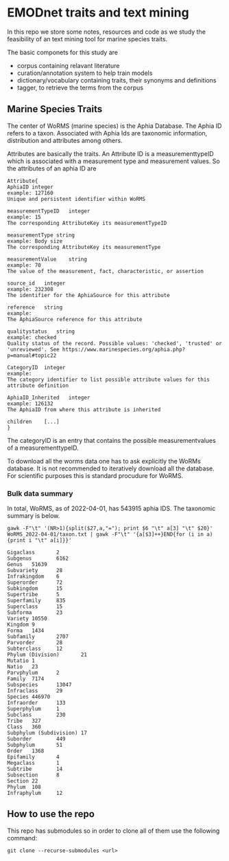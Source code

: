 # EMODnet traits and text mining

In this repo we store some notes, resources and code as we study the feasibility
of an text mining tool for marine species traits. 

The basic componets for this study are

* corpus containing relavant literature
* curation/annotation system to help train models
* dictionary/vocabulary containing traits, their synonyms and definitions
* tagger, to retrieve the terms from the corpus

## Marine Species Traits

The center of WoRMS (marine species) is the Aphia Database. 
The Aphia ID refers to a taxon. Associated with Aphia Ids are 
taxonomic information, distribution and attributes among others.

Attributes are basically the traits. An Attribute ID is a 
measurementtypeID which is associated with a measurement type
and measurement values. So the attributes of an aphia ID are

```
Attribute{
AphiaID	integer
example: 127160
Unique and persistent identifier within WoRMS

measurementTypeID	integer
example: 15
The corresponding AttributeKey its measurementTypeID

measurementType	string
example: Body size
The corresponding AttributeKey its measurementType

measurementValue	string
example: 70
The value of the measurement, fact, characteristic, or assertion

source_id	integer
example: 232308
The identifier for the AphiaSource for this attribute

reference	string
example:
The AphiaSource reference for this attribute

qualitystatus	string
example: checked
Quality status of the record. Possible values: 'checked', 'trusted' or 'unreviewed'. See https://www.marinespecies.org/aphia.php?p=manual#topic22

CategoryID	integer
example:
The category identifier to list possible attribute values for this attribute definition

AphiaID_Inherited	integer
example: 126132
The AphiaID from where this attribute is inherited

children	[...]
}
```

The categoryID is an entry that contains the possible measurementvalues of 
a measurementtypeID.

To download all the worms data one has to ask explicitly the WoRMs database. 
It is not recommended to iteratively download all the database. For scientific
purposes this is standard procudure for WoRMS.

### Bulk data summary

In total, WoRMS, as of 2022-04-01, has 543915 aphia IDS. The taxonomic summary is below.

```
gawk -F"\t" '(NR>1){split($27,a,"="); print $6 "\t" a[3] "\t" $20}' WoRMS_2022-04-01/taxon.txt | gawk -F"\t" '{a[$3]++}END{for (i in a) {print i "\t" a[i]}}'
```

```
Gigaclass       2
Subgenus        6162
Genus   51639
Subvariety      28
Infrakingdom    6
Superorder      72
Subkingdom      15
Supertribe      5
Superfamily     835
Superclass      15
Subforma        23
Variety 10550
Kingdom 9
Forma   1434
Subfamily       2707
Parvorder       28
Subterclass     12
Phylum (Division)       21
Mutatio 1
Natio   23
Parvphylum      2
Family  7174
Subspecies      13047
Infraclass      29
Species 446970
Infraorder      133
Superphylum     1
Subclass        230
Tribe   327
Class   360
Subphylum (Subdivision) 17
Suborder        449
Subphylum       51
Order   1368
Epifamily       4
Megaclass       1
Subtribe        14
Subsection      8
Section 22
Phylum  108
Infraphylum     12
```

## How to use the repo

This repo has submodules so in order to clone all of them use the following 
command:

```
git clone --recurse-submodules <url>
```
